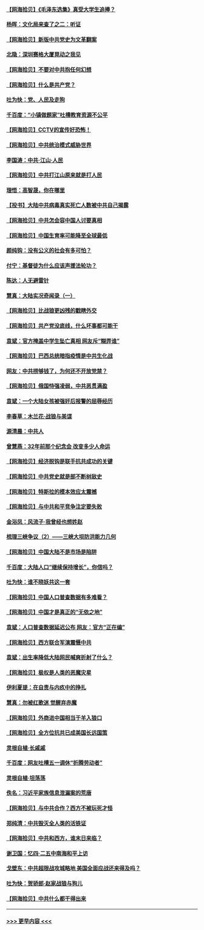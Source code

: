 #### [【网海拾贝】《毛泽东选集》真受大学生追捧？](../pages/nsc993/n12968779.md?t=05232052) 
#### [杨晖：文化局来查了之二：听证](../pages/nsc993/n12966528.md?t=05232052) 
#### [【网海拾贝】新版中共党史为文革翻案](../pages/nsc993/n12967526.md?t=05232052) 
#### [北隐：深圳赛格大厦晃动之我见](../pages/nsc993/n12967393.md?t=05232052) 
#### [【网海拾贝】不要对中共抱任何幻想](../pages/nsc993/n12965222.md?t=05232052) 
#### [【网海拾贝】什么是共产党？](../pages/nsc993/n12962781.md?t=05232052) 
#### [吐为快：党、人民及走狗](../pages/nsc993/n12962747.md?t=05232052) 
#### [千百度：“小镇做题家”吐槽教育资源不公平](../pages/nsc993/n12962705.md?t=05232052) 
#### [【网海拾贝】CCTV的宣传好恐怖！](../pages/nsc993/n12959984.md?t=05232052) 
#### [【网海拾贝】中共统治模式威胁世界](../pages/nsc993/n12957622.md?t=05232052) 
#### [李国涛：中共‧江山‧人民](../pages/nsc993/n12957502.md?t=05232052) 
#### [【网海拾贝】中共打江山原来就是打人民](../pages/nsc993/n12954345.md?t=05232052) 
#### [理悟：高智晟，你在哪里](../pages/nsc993/n12953115.md?t=05232052) 
#### [【投书】大陆中共病毒真实死亡人数被中共自己揭露](../pages/nsc993/n12953050.md?t=05232052) 
#### [【网海拾贝】中共怎会容中国人讨要真相](../pages/nsc993/n12952161.md?t=05232052) 
#### [【网海拾贝】中国生育率可能降至全球最低](../pages/nsc993/n12948793.md?t=05232052) 
#### [颜纯钩：没有公义的社会有多可怕？](../pages/nsc993/n12947626.md?t=05232052) 
#### [付宁：基督徒为什么应该声援法轮功？](../pages/nsc993/n12947233.md?t=05232052) 
#### [陈达：人无避雷针](../pages/nsc993/n12947098.md?t=05232052) 
#### [慧真：大陆实况奇闻录（一）](../pages/nsc993/n12945811.md?t=05232052) 
#### [【网海拾贝】比战狼更凶残的戳瞎外交](../pages/nsc993/n12945717.md?t=05232052) 
#### [【网海拾贝】共产党没底线，什么坏事都可能干](../pages/nsc993/n12942090.md?t=05232052) 
#### [袁斌：官方掩盖中学生坠亡真相 网友斥“糊弄谁”](../pages/nsc993/n12942029.md?t=05232052) 
#### [【网海拾贝】巴西总统暗指疫情是中共生化战](../pages/nsc993/n12938999.md?t=05232052) 
#### [网友：中共捞够钱了，为何还不开放党禁？](../pages/nsc993/n12938952.md?t=05232052) 
#### [【网海拾贝】俄国恃强凌弱，中共恶贯满盈](../pages/nsc993/n12936626.md?t=05232052) 
#### [袁斌：一个大陆女孩被强奸后报警的屈辱经历](../pages/nsc993/n12936547.md?t=05232052) 
#### [李春草：木兰花·战狼与美谍](../pages/nsc993/n12935995.md?t=05232052) 
#### [源清晨：中共人](../pages/nsc993/n12935589.md?t=05232052) 
#### [曾慧燕：32年前那个纪念会 改变多少人命运](../pages/nsc993/n12934233.md?t=05232052) 
#### [【网海拾贝】经济脱钩是联手抗共成功的关键](../pages/nsc993/n12934176.md?t=05232052) 
#### [【网海拾贝】中共党史就是部不断树敌史](../pages/nsc993/n12932844.md?t=05232052) 
#### [【网海拾贝】特斯拉的模本效应太震撼](../pages/nsc993/n12925626.md?t=05232052) 
#### [【网海拾贝】与中共和平竞争注定要失败](../pages/nsc993/n12923326.md?t=05232052) 
#### [金浴凤：风流子‧我曾经也想姓赵](../pages/nsc993/n12920911.md?t=05232052) 
#### [梳理三峡争议（2）——三峡大坝防洪能力几何](../pages/nsc993/n12920173.md?t=05232052) 
#### [【网海拾贝】中国大陆不是市场是陷阱](../pages/nsc993/n12920143.md?t=05232052) 
#### [千百度：大陆人口“继续保持增长”，你信吗？](../pages/nsc993/n12918946.md?t=05232052) 
#### [吐为快：谁不晓妖共这一套](../pages/nsc993/n12918941.md?t=05232052) 
#### [【网海拾贝】中国人口普查数据有多难看？](../pages/nsc993/n12917822.md?t=05232052) 
#### [【网海拾贝】中国才是真正的“无依之地”](../pages/nsc993/n12915845.md?t=05232052) 
#### [袁斌：人口普查数据延迟公布 网友：官方“正在编”](../pages/nsc993/n12915748.md?t=05232052) 
#### [【网海拾贝】西方联合军演震慑中共](../pages/nsc993/n12913466.md?t=05232052) 
#### [袁斌：出生率降低大陆网民喊爽折射了什么？](../pages/nsc993/n12913365.md?t=05232052) 
#### [【网海拾贝】极权是人类的恶魔灾星](../pages/nsc993/n12910697.md?t=05232052) 
#### [伊利夏提：在自责与内疚中的挣扎](../pages/nsc993/n12910493.md?t=05232052) 
#### [慧真：勿被红歌迷 觉醒弃赤魔](../pages/nsc993/n12910485.md?t=05232052) 
#### [【网海拾贝】外商进中国相当于羊入狼口](../pages/nsc993/n12908274.md?t=05232052) 
#### [【网海拾贝】全方位抗共已成美国长远国策](../pages/nsc993/n12906878.md?t=05232052) 
#### [灵根自植‧长戚戚](../pages/nsc993/n12905585.md?t=05232052) 
#### [千百度：网友吐槽五一调休“折腾劳动者”](../pages/nsc993/n12905934.md?t=05232052) 
#### [灵根自植‧坦荡荡](../pages/nsc993/n12905562.md?t=05232052) 
#### [佚名：习近平家族信息泄漏案的荒唐](../pages/nsc993/n12904705.md?t=05232052) 
#### [【网海拾贝】与中共合作？西方不被玩死才怪](../pages/nsc993/n12903873.md?t=05232052) 
#### [郑纯清：中共毁灭全人类的活铁证](../pages/nsc993/n12903785.md?t=05232052) 
#### [【网海拾贝】中共和西方，谁末日来临？](../pages/nsc993/n12903482.md?t=05232052) 
#### [谢卫国：忆四‧二五中南海和平上访](../pages/nsc993/n12902192.md?t=05232052) 
#### [戈壁东：中共超限战攻城略地 美国全面应战还来得及吗？](../pages/nsc993/n12902297.md?t=05232052) 
#### [吐为快：贺骄郎‧赵家战狼与狗儿](../pages/nsc993/n12902280.md?t=05232052) 
#### [【网海拾贝】中共什么都干得出来](../pages/nsc993/n12897500.md?t=05232052) 

----
#### [ >>> 更早内容 <<< ](../indexes/nsc993-earlier.md)

